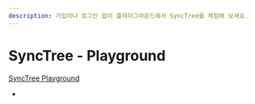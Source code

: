 ```yaml
---
description: 가입이나 로그인 없이 플레이그라운드에서 SyncTree를 체험해 보세요.
---
```


# SyncTree - Playground

[SyncTree Playground](https://playground.synctreestudio.com/#/) 

 - 

